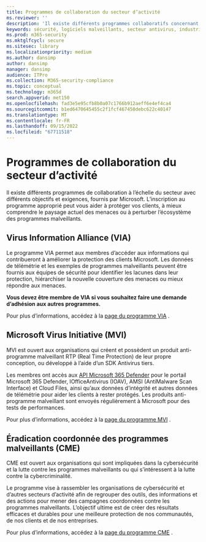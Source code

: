 ```yaml
---
title: Programmes de collaboration du secteur d’activité
ms.reviewer: ''
description: 'Il existe différents programmes collaboratifs concernant les programmes malveillants à l’échelle du secteur Microsoft : Virus Information Alliance (VIA), Microsoft Virus Initiative (MVI) et Coordinated Malware Eradication (CME)'
keywords: sécurité, logiciels malveillants, secteur antivirus, industrie anti-programmes malveillants, programmes de collaboration, alliances, Virus Information Alliance, Initiative microsoft antivirus, éradication coordonnée des programmes malveillants, WDSI, MMPC, Centre de protection Microsoft contre les programmes malveillants, partenariats
ms.prod: m365-security
ms.mktglfcycl: secure
ms.sitesec: library
ms.localizationpriority: medium
ms.author: dansimp
author: dansimp
manager: dansimp
audience: ITPro
ms.collection: M365-security-compliance
ms.topic: conceptual
ms.technology: m365d
search.appverid: met150
ms.openlocfilehash: fad3e5e95cfb8b0a07c1766b912aeff6e4ef4ca4
ms.sourcegitcommit: b1ed6470645455c2f1fcf467450debc622c40147
ms.translationtype: MT
ms.contentlocale: fr-FR
ms.lasthandoff: 09/15/2022
ms.locfileid: "67711518"
---
```

# <a name="industry-collaboration-programs"></a>Programmes de collaboration du secteur d’activité

Il existe différents programmes de collaboration à l’échelle du secteur avec différents objectifs et exigences, fournis par Microsoft. L’inscription au programme approprié peut vous aider à protéger vos clients, à mieux comprendre le paysage actuel des menaces ou à perturber l’écosystème des programmes malveillants.

## <a name="virus-information-alliance-via"></a>Virus Information Alliance (VIA)

Le programme VIA permet aux membres d’accéder aux informations qui contribueront à améliorer la protection des clients Microsoft. Les données de télémétrie et les exemples de programmes malveillants peuvent être fournis aux équipes de sécurité pour identifier les lacunes dans leur protection, hiérarchiser la nouvelle couverture des menaces ou mieux répondre aux menaces.

**Vous devez être membre de VIA si vous souhaitez faire une demande d’adhésion aux autres programmes.**

Pour plus d’informations, accédez à la [page du programme VIA](virus-information-alliance-criteria.md) .

## <a name="microsoft-virus-initiative-mvi"></a>Microsoft Virus Initiative (MVI)

MVI est ouvert aux organisations qui créent et possèdent un produit anti-programme malveillant RTP (Real Time Protection) de leur propre conception, ou développé à l’aide d’un SDK Antivirus tiers.

Les membres ont accès aux [API Microsoft 365 Defender](../defender/api-overview.md) pour le portail Microsoft 365 Defender, IOfficeAntivirus (IOAV), AMSI (AntiMalware Scan Interface) et Cloud Files, ainsi qu’aux données d’intégrité et autres données de télémétrie pour aider les clients à rester protégés. Les produits anti-programme malveillant sont envoyés régulièrement à Microsoft pour des tests de performances.

Pour plus d’informations, accédez à la [page du programme MVI](virus-initiative-criteria.md) .

## <a name="coordinated-malware-eradication-cme"></a>Éradication coordonnée des programmes malveillants (CME)

CME est ouvert aux organisations qui sont impliquées dans la cybersécurité et la lutte contre les programmes malveillants ou qui s’intéressent à la lutte contre la cybercriminalité.

Le programme vise à rassembler les organisations de cybersécurité et d’autres secteurs d’activité afin de regrouper des outils, des informations et des actions pour mener des campagnes coordonnées contre les programmes malveillants. L’objectif ultime est de créer des résultats efficaces et durables pour une meilleure protection de nos communautés, de nos clients et de nos entreprises.

Pour plus d’informations, accédez à la [page du programme CME](coordinated-malware-eradication.md) .
